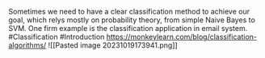 Sometimes we need to have a clear classification method to achieve our goal, which relys mostly on probability theory, from simple Naive Bayes to SVM. One firm example is the classification application in email system.
#Classification #Introduction 
https://monkeylearn.com/blog/classification-algorithms/
![[Pasted image 20231019173941.png]]